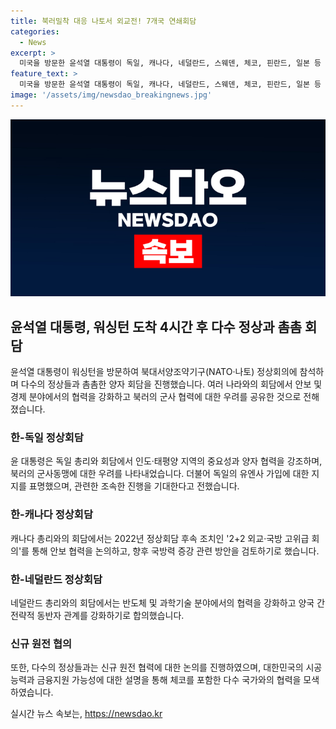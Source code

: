 ```yaml
---
title: 북러밀착 대응 나토서 외교전! 7개국 연쇄회담
categories:
  - News
excerpt: >
  미국을 방문한 윤석열 대통령이 독일, 캐나다, 네덜란드, 스웨덴, 체코, 핀란드, 일본 등 7개국과 촘촘한 양자회담을 펼쳤다. 안보와 경제 분야에서 북러의 군사 협력에 우려를 표명하며 협력을 강화하는 방안을 모색했다. 특히 신규 원전 협의와 반도체, 핵심 광물 협력 등 다양한 분야에서 협력을 강화하고 향후 방안을 모색했다. 박춘섭 경제수석은 15년 만에 쾌거를 이루기 위해 노력하고 있다고 전망했다. 이에 대한 세부 내용을 논의하기 위해 각국 정상들과 회담을 진행했다.
feature_text: >
  미국을 방문한 윤석열 대통령이 독일, 캐나다, 네덜란드, 스웨덴, 체코, 핀란드, 일본 등 7개국과 촘촘한 양자회담을 펼쳤다. 안보와 경제 분야에서 북러의 군사 협력에 우려를 표명하며 협력을 강화하는 방안을 모색했다. 특히 신규 원전 협의와 반도체, 핵심 광물 협력 등 다양한 분야에서 협력을 강화하고 향후 방안을 모색했다. 박춘섭 경제수석은 15년 만에 쾌거를 이루기 위해 노력하고 있다고 전망했다. 이에 대한 세부 내용을 논의하기 위해 각국 정상들과 회담을 진행했다.
image: '/assets/img/newsdao_breakingnews.jpg'
---
```


<p><img src="/assets/img/newsdao_breakingnews.jpg" alt="ranknews 속보" /></p>

<h2 data-ke-size="size26">윤석열 대통령, 워싱턴 도착 4시간 후 다수 정상과 촘촘 회담</h2>

<p data-ke-size="size16">윤석열 대통령이 워싱턴을 방문하여 북대서양조약기구(NATO·나토) 정상회의에 참석하며 다수의 정상들과 촘촘한 양자 회담을 진행했습니다. 여러 나라와의 회담에서 안보 및 경제 분야에서의 협력을 강화하고 북러의 군사 협력에 대한 우려를 공유한 것으로 전해졌습니다.</p>

<h3>한-독일 정상회담</h3>

<p data-ke-size="size16">윤 대통령은 독일 총리와 회담에서 인도·태평양 지역의 중요성과 양자 협력을 강조하며, 북러의 군사동맹에 대한 우려를 나타내었습니다. 더불어 독일의 유엔사 가입에 대한 지지를 표명했으며, 관련한 조속한 진행을 기대한다고 전했습니다.</p>

<h3>한-캐나다 정상회담</h3>

<p data-ke-size="size16">캐나다 총리와의 회담에서는 2022년 정상회담 후속 조치인 '2+2 외교·국방 고위급 회의'를 통해 안보 협력을 논의하고, 향후 국방력 증강 관련 방안을 검토하기로 했습니다.</p>

<h3>한-네덜란드 정상회담</h3>

<p data-ke-size="size16">네덜란드 총리와의 회담에서는 반도체 및 과학기술 분야에서의 협력을 강화하고 양국 간 전략적 동반자 관계를 강화하기로 합의했습니다.</p>

<h3>신규 원전 협의</h3>

<p data-ke-size="size16">또한, 다수의 정상들과는 신규 원전 협력에 대한 논의를 진행하였으며, 대한민국의 시공 능력과 금융지원 가능성에 대한 설명을 통해 체코를 포함한 다수 국가와의 협력을 모색하였습니다.</p>
실시간 뉴스 속보는, <a href="https://newsdao.kr" rel="dofollow">https://newsdao.kr</a>


